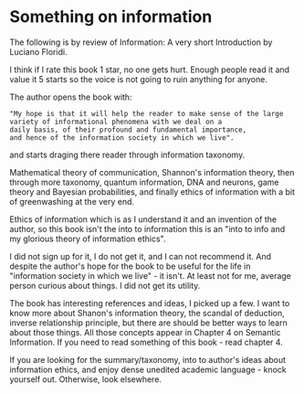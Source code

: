 # Something on information

The following is by review of Information: A very short Introduction by Luciano Floridi.


I think if I rate this book 1 star, no one gets hurt. Enough people read it and value it 5 starts so the voice is not going to ruin anything for anyone.

The author opens the book with: 
```
"My hope is that it will help the reader to make sense of the large
variety of informational phenomena with we deal on a
daily basis, of their profound and fundamental importance,
and hence of the information society in which we live".
```
and starts draging there reader through information taxonomy. 

Mathematical theory of communication, Shannon's information theory, then through more taxonomy, quantum information, DNA and neurons, game theory and Bayesian probabilities, and finally ethics of information with a bit of greenwashing at the very end. 

Ethics of information which is as I understand it and an invention of the author, so this book isn't the into to information this is an "into to info and my glorious theory of information ethics". 

I did not sign up for it, I do not get it, and I can not recommend it. And despite the author's hope for the book to be useful for the life in "information society in which we live" - it isn't. At least not for me, average person curious about things. I did not get its utility. 

The book has interesting references and ideas, I picked up a few. I want to know more about Shanon's information theory, the scandal of deduction, inverse relationship principle, but there are should be better ways to learn about those things. All those concepts appear in Chapter 4 on Semantic Information. If you need to read something of this book - read chapter 4.

If you are looking for the summary/taxonomy, into to author's ideas about information ethics, and enjoy dense unedited academic language - knock yourself out. Otherwise, look elsewhere.


